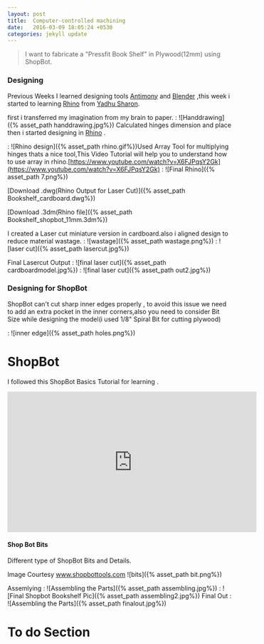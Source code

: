 ```yaml
---
layout: post
title:  Computer-controlled machining
date:   2016-03-09 18:05:24 +0530
categories: jekyll update
---
```

>I want to fabricate a "Pressfit Book Shelf" in Plywood(12mm) using ShopBot.

<h3>Designing</h3>

Previous Weeks I learned  designing tools [Antimony](http://www.mattkeeter.com/projects/antimony/3/) and [Blender](https://www.blender.org/) ,this week i started to learning [Rhino](https://www.rhino3d.com/) from [Yadhu Sharon](http://archive.fabacademy.org/archives/2016/fablabtrivandrum/students/384/index.html).

first i transferred my imagination from my brain to paper.
: ![Handdrawing]({% asset_path handdrawing.jpg%})
Calculated hinges dimension and place then i started designing in [Rhino](https://www.rhino3d.com/) .


: ![Rhino design]({% asset_path rhino.gif%})Used  Array Tool for multiplying hinges thats a nice tool,This Video Tutorial will help you to understand how to use array in rhino.[https://www.youtube.com/watch?v=X6FJPqsY2Gk](https://www.youtube.com/watch?v=X6FJPqsY2Gk)
: ![Final Rhino]({% asset_path 7.png%})

[Download .dwg(Rhino Output for  Laser Cut)]({% asset_path Bookshelf_cardboard.dwg%})

[Download .3dm(Rhino file]({% asset_path Bookshelf_shopbot_11mm.3dm%})

I created a Laser cut miniature version in cardboard.also i aligned design to reduce material wastage.
: ![wastage]({% asset_path wastage.png%})
: ![laser cut]({% asset_path lasercut.jpg%})

Final Lasercut Output
: ![final laser cut]({% asset_path cardboardmodel.jpg%})
: ![final laser cut]({% asset_path out2.jpg%})

<h3>Designing for ShopBot</h3>

ShopBot can't cut sharp inner edges properly , to avoid this issue we need to add an extra pocket in the inner corners,also you need to consider Bit Size while designing the model(i used 1/8" Spiral Bit for cutting plywood)

: ![inner edge]({% asset_path holes.png%})

ShopBot
======

I followed this ShopBot Basics Tutorial for learning .
<iframe width="560" height="315" src="https://www.youtube.com/embed/FdKH1-U_3Y8" frameborder="0" allowfullscreen></iframe>

<h4>Shop Bot Bits</h4>
Different type of ShopBot Bits and Details.

Image Courtesy www.shopbottools.com   ![bits]({% asset_path bit.png%})









Assemlying
: ![Assembling the Parts]({% asset_path assembling.jpg%})
: ![Final Shopbot Bookshelf Pic]({% asset_path assembling2.jpg%})
Final Out
: ![Assembling the Parts]({% asset_path finalout.jpg%})




To do Section
=============





